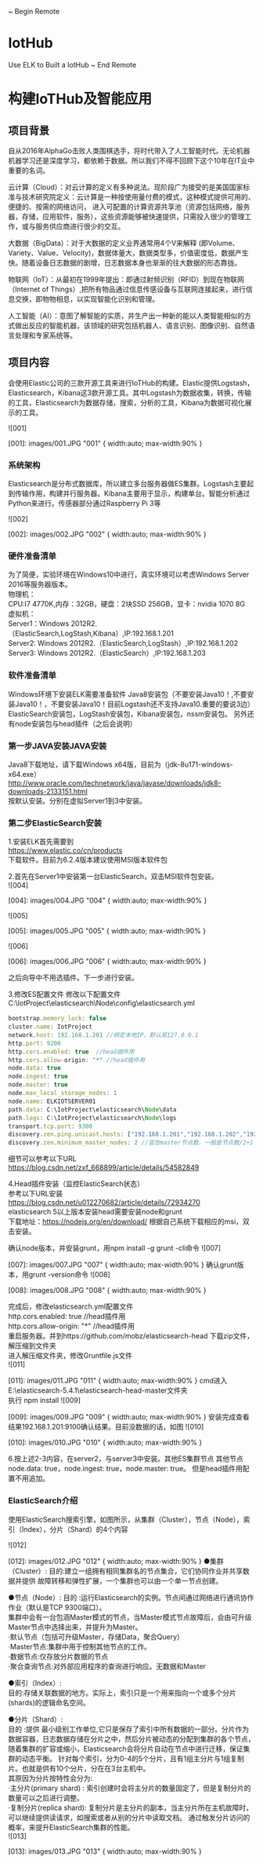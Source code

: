 <!-- begin merge (remove this line to resolve the conflict) -->
~ Begin Remote
# IotHub
Use ELK to Built a IotHub
~ End Remote
# 构建IoTHub及智能应用

## 项目背景
自从2016年AlphaGo击败人类围棋选手，将时代带入了人工智能时代。无论机器机器学习还是深度学习，都依赖于数据。所以我们不得不回顾下这个10年在IT业中重要的名词。

云计算（Cloud）：对云计算的定义有多种说法。现阶段广为接受的是美国国家标准与技术研究院定义：云计算是一种按使用量付费的模式，这种模式提供可用的、便捷的、按需的网络访问， 进入可配置的计算资源共享池（资源包括网络，服务器，存储，应用软件，服务），这些资源能够被快速提供，只需投入很少的管理工作，或与服务供应商进行很少的交互。 

大数据（BigData）：对于大数据的定义业界通常用4个V来解释 (即Volume、Variety、Value、Velocity)，数据体量大，数据类型多，价值密度低，数据产生快。随着设备日志数据的剧增，日志数据本身也渐渐的往大数据的形态靠拢。

物联网（IoT）：从最初在1999年提出：即通过射频识别（RFID）到现在物联网（Internet of Things）,把所有物品通过信息传感设备与互联网连接起来，进行信息交换，即物物相息，以实现智能化识别和管理。

人工智能（AI）：意图了解智能的实质，并生产出一种新的能以人类智能相似的方式做出反应的智能机器，该领域的研究包括机器人、语言识别、图像识别、自然语言处理和专家系统等。


## 项目内容
会使用Elastic公司的三款开源工具来进行IoTHub的构建。Elastic提供Logstash，Elasticsearch，Kibana这3款开源工具。其中Logstash为数据收集，转换，传输的工具，Elasticsearch为数据存储，搜索，分析的工具，Kibana为数据可视化展示的工具。

![001]

[001]: images/001.JPG "001" { width:auto; max-width:90% }

### 系统架构
Elasticsearch是分布式数据库，所以建立多台服务器做ES集群。Logstash主要起到传输作用，构建并行服务器。Kibana主要用于显示，构建单台。智能分析通过Python来进行。传感器部分通过Raspberry Pi 3等

![002]

[002]: images/002.JPG "002" { width:auto; max-width:90% }

### 硬件准备清单
为了简便，实验环境在Windows10中进行，真实环境可以考虑Windows Server 2016等服务器版本。   
物理机：   
CPU:I7 4770K,内存：32GB，硬盘：2块SSD 256GB，显卡：nvidia 1070 8G   
虚拟机：   
Server1：Windows 2012R2.（ElasticSearch,LogStash,Kibana）,IP:192.168.1.201   
Server2: Windows 2012R2.（ElasticSearch,LogStash）,IP:192.168.1.202   
Server3: Windows 2012R2.（ElasticSearch）,IP:192.168.1.203

### 软件准备清单
Windows环境下安装ELK需要准备软件
Java8安装包（不要安装Java10！,不要安装Java10！，不要安装Java10！目前Logstash还不支持Java10.重要的要说3边）
ElasticSearch安装包，LogStash安装包，Kibana安装包，nssm安装包。
另外还有node安装包与head插件（之后会说明）

### 第一步JAVA安装JAVA安装
Java8下载地址，请下载Windows x64版，目前为（jdk-8u171-windows-x64.exe）   
http://www.oracle.com/technetwork/java/javase/downloads/jdk8-downloads-2133151.html   
按默认安装。分别在虚拟Server1到3中安装。

### 第二步ElasticSearch安装
1.安装ELK首先需要到   
https://www.elastic.co/cn/products   
下载软件。目前为6.2.4版本建议使用MSI版本软件包

2.首先在Server1中安装第一台ElasticSearch，双击MSI软件包安装。   
![004]

[004]: images/004.JPG "004" { width:auto; max-width:90% }

![005]

[005]: images/005.JPG "005" { width:auto; max-width:90% }

![006]

[006]: images/006.JPG "006" { width:auto; max-width:90% }

之后向导中不用选插件。下一步进行安装。   

3.修改ES配置文件
修改以下配置文件   
C:\IotProject\elasticsearch\Node\config\elasticsearch.yml   

``` javascript
bootstrap.memory_lock: false
cluster.name: IotProject
network.host: 192.168.1.201 //绑定本地IP，默认尾127.0.0.1
http.port: 9200
http.cors.enabled: true  //head插件用
http.cors.allow-origin: "*" //head插件用
node.data: true
node.ingest: true
node.master: true
node.max_local_storage_nodes: 1
node.name: ELKIOTSERVER01
path.data: C:\IotProject\elasticsearch\Node\data
path.logs: C:\IotProject\elasticsearch\Node\logs
transport.tcp.port: 9300
discovery.zen.ping.unicast.hosts: ["192.168.1.201","192.168.1.202","192.168.1.203"] //集群节点所有IP地址
discovery.zen.minimum_master_nodes: 2 //宣告master节点数，一般是节点数/2+1
```

细节可以参考以下URL
https://blog.csdn.net/zxf_668899/article/details/54582849   

4.Head插件安装（监控ElasticSearch状态）   
参考以下URL安装   
https://blog.csdn.net/u012270682/article/details/72934270   
elasticsearch 5以上版本安装head需要安装node和grunt   
下载地址：https://nodejs.org/en/download/    根据自己系统下载相应的msi，双击安装。   

确认node版本，并安装grunt，用npm install -g grunt -cli命令 
![007]

[007]: images/007.JPG "007" { width:auto; max-width:90% }
确认grunt版本，用grunt -version命令
![008]

[008]: images/008.JPG "008" { width:auto; max-width:90% }

完成后，修改elasticsearch.yml配置文件   
http.cors.enabled: true  //head插件用   
http.cors.allow-origin: "*" //head插件用   
重启服务器。并到https://github.com/mobz/elasticsearch-head 下载zip文件，解压缩到文件夹   
进入解压缩文件夹，修改Gruntfile.js文件   
![011]

[011]: images/011.JPG "011" { width:auto; max-width:90% }
cmd进入E:\elasticsearch-5.4.1\elasticsearch-head-master文件夹   
执行 npm install
![009]

[009]: images/009.JPG "009" { width:auto; max-width:90% }
安装完成查看结果192.168.1.201:9100确认结果。目前没数据的话，如图
![010]

[010]: images/010.JPG "010" { width:auto; max-width:90% }

6.按上述2-3内容，在server2，与server3中安装。其他ES集群节点
其他节点node.data: true，node.ingest: true，node.master: true。
但是head插件用配置不用追加。

### ElasticSearch介绍
使用ElasticSearch搜索引擎，如图所示，从集群（Cluster），节点（Node），索引（Index），分片（Shard）的4个内容   

![012]

[012]: images/012.JPG "012" { width:auto; max-width:90% }
●集群（Cluster）:
目的:建立一组拥有相同集群名的节点集合，它们协同作业并共享数据并提供
故障转移和弹性扩展，一个集群也可以由一个单一节点创建。   

●节点（Node）:
目的 :运行Elasticsearch的实例。节点间通过网络进行通讯协作作业（默认是TCP 9300端口）。   
集群中会有一台包涵Master模式的节点，当Master模式节点故障后，会由可升级Master节点中选择出来，并提升为Master。   
·默认节点（包括可升级Master，存储Data，聚合Query）   
·Master节点:集群中用于控制其他节点的工作。   
·数据节点:仅存放分片数据的节点   
·聚合查询节点:对外部应用程序的查询进行响应。无数据和Master   

●索引（Index）:   
目的:存储关联数据的地方。实际上，索引只是一个用来指向一个或多个分片(shards)的逻辑命名空间。   

●分片（Shard）:   
目的 :提供 最小级别工作单位,它只是保存了索引中所有数据的一部分。分片作为数据容器，日志数据存储在分片之中，然后分片被动态的分配到集群的各个节点，随着集群的扩容或缩小，Elasticsearch会将分片自动在节点中进行迁移，保证集群的动态平衡。
针对每个索引，分为0-4的5个分片，且有1组主分片与1组复制片。也就是供有10个分片，分在在3台主机中。   
其原因为分片按特性会分为:   
·主分片(primary shard) : 索引创建时会将主分片的数量固定了，但是复制分片的数量可以之后进行调整。   
·复制分片(replica shard): 复制分片是主分片的副本，当主分片所在主机故障时，可以继续提供读请求，如搜索或者从别的分片中读取文档。
通过触发分片访问的概率，来提升ElasticSearch集群的性能。   
![013]

[013]: images/013.JPG "013" { width:auto; max-width:90% }




















<!-- end merge -->
